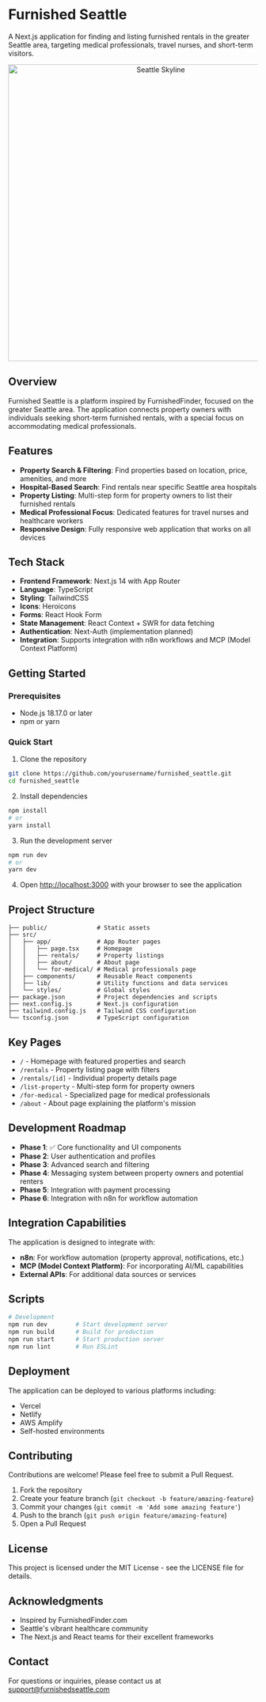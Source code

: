 # Furnished Seattle

A Next.js application for finding and listing furnished rentals in the greater Seattle area, targeting medical professionals, travel nurses, and short-term visitors.

<p align="center">
  <img src="https://images.unsplash.com/photo-1574958269340-fa927503f3dd?ixlib=rb-4.0.3" alt="Seattle Skyline" width="600" />
</p>

## Overview

Furnished Seattle is a platform inspired by FurnishedFinder, focused on the greater Seattle area. The application connects property owners with individuals seeking short-term furnished rentals, with a special focus on accommodating medical professionals.

## Features

- **Property Search & Filtering**: Find properties based on location, price, amenities, and more
- **Hospital-Based Search**: Find rentals near specific Seattle area hospitals
- **Property Listing**: Multi-step form for property owners to list their furnished rentals
- **Medical Professional Focus**: Dedicated features for travel nurses and healthcare workers
- **Responsive Design**: Fully responsive web application that works on all devices

## Tech Stack

- **Frontend Framework**: Next.js 14 with App Router
- **Language**: TypeScript
- **Styling**: TailwindCSS
- **Icons**: Heroicons
- **Forms**: React Hook Form
- **State Management**: React Context + SWR for data fetching
- **Authentication**: Next-Auth (implementation planned)
- **Integration**: Supports integration with n8n workflows and MCP (Model Context Platform)

## Getting Started

### Prerequisites

- Node.js 18.17.0 or later
- npm or yarn

### Quick Start

1. Clone the repository
```bash
git clone https://github.com/yourusername/furnished_seattle.git
cd furnished_seattle
```

2. Install dependencies
```bash
npm install
# or
yarn install
```

3. Run the development server
```bash
npm run dev
# or
yarn dev
```

4. Open [http://localhost:3000](http://localhost:3000) with your browser to see the application

## Project Structure

```
├── public/              # Static assets
├── src/
│   ├── app/             # App Router pages
│   │   ├── page.tsx     # Homepage
│   │   ├── rentals/     # Property listings
│   │   ├── about/       # About page
│   │   └── for-medical/ # Medical professionals page
│   ├── components/      # Reusable React components
│   ├── lib/             # Utility functions and data services
│   └── styles/          # Global styles
├── package.json         # Project dependencies and scripts
├── next.config.js       # Next.js configuration
├── tailwind.config.js   # Tailwind CSS configuration
└── tsconfig.json        # TypeScript configuration
```

## Key Pages

- `/` - Homepage with featured properties and search
- `/rentals` - Property listing page with filters
- `/rentals/[id]` - Individual property details page
- `/list-property` - Multi-step form for property owners
- `/for-medical` - Specialized page for medical professionals
- `/about` - About page explaining the platform's mission

## Development Roadmap

- **Phase 1**: ✅ Core functionality and UI components
- **Phase 2**: User authentication and profiles
- **Phase 3**: Advanced search and filtering
- **Phase 4**: Messaging system between property owners and potential renters
- **Phase 5**: Integration with payment processing
- **Phase 6**: Integration with n8n for workflow automation

## Integration Capabilities

The application is designed to integrate with:

- **n8n**: For workflow automation (property approval, notifications, etc.)
- **MCP (Model Context Platform)**: For incorporating AI/ML capabilities
- **External APIs**: For additional data sources or services

## Scripts

```bash
# Development
npm run dev        # Start development server
npm run build      # Build for production
npm run start      # Start production server
npm run lint       # Run ESLint
```

## Deployment

The application can be deployed to various platforms including:

- Vercel
- Netlify
- AWS Amplify
- Self-hosted environments

## Contributing

Contributions are welcome! Please feel free to submit a Pull Request.

1. Fork the repository
2. Create your feature branch (`git checkout -b feature/amazing-feature`)
3. Commit your changes (`git commit -m 'Add some amazing feature'`)
4. Push to the branch (`git push origin feature/amazing-feature`)
5. Open a Pull Request

## License

This project is licensed under the MIT License - see the LICENSE file for details.

## Acknowledgments

- Inspired by FurnishedFinder.com
- Seattle's vibrant healthcare community
- The Next.js and React teams for their excellent frameworks

## Contact

For questions or inquiries, please contact us at [support@furnishedseattle.com](mailto:support@furnishedseattle.com) 